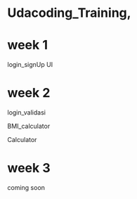 # Udacoding_Training,

# week 1
login_signUp UI

# week 2
login_validasi 

BMI_calculator

Calculator

# week 3
coming soon
